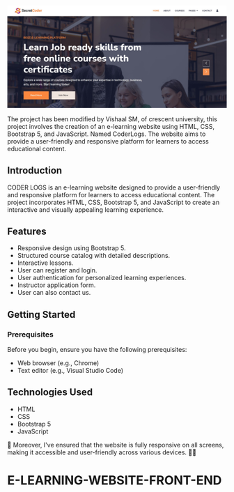 ![E-Learning Website](preview.jpg)

The project has been modified by Vishaal SM, of crescent university, this project involves the creation of an e-learning website using HTML, CSS, Bootstrap 5, and JavaScript. Named CoderLogs. The website aims to provide a user-friendly and responsive platform for learners to access educational content. 


## Introduction

CODER LOGS is an e-learning website designed to provide a user-friendly and responsive platform for learners to access educational content. The project incorporates HTML, CSS, Bootstrap 5, and JavaScript to create an interactive and visually appealing learning experience.

## Features

- Responsive design using Bootstrap 5.
- Structured course catalog with detailed descriptions.
- Interactive lessons.
- User can register and login.
- User authentication for personalized learning experiences.
- Instructor application form.
- User can also contact us.

## Getting Started

### Prerequisites

Before you begin, ensure you have the following prerequisites:

- Web browser (e.g., Chrome)
- Text editor (e.g., Visual Studio Code)



## Technologies Used

- HTML
- CSS
- Bootstrap 5
- JavaScript

📱 Moreover, I've ensured that the website is fully responsive on all screens, making it accessible and user-friendly across various devices. 📱💡



# E-LEARNING-WEBSITE-FRONT-END
